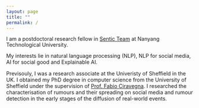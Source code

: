 ```yaml
---
layout: page
title: ""
permalink: /
---
```



<p style="font-size20px;text-align:left;line-height:1.1;">I am a postdoctoral research fellow in <a href="https://sentic.net/" target="_blank">Sentic Team</a> at Nanyang Technological University. <br>
 
My interests lie in natural language processing (NLP), NLP for social media, AI for social good and Explainable AI. <br>

Previsouly, I was a research associate at the Univeristy of Sheffield in the UK. I obtained my PhD degree in computer science from the University of Sheffield under the supervision of <a href="https://staffwww.dcs.shef.ac.uk/people/F.Ciravegna/Fabio_Ciravegna/About.html" target="_blank">Prof. Fabio Ciravegna</a>. I researched the characterisation of rumours and their spreading on social media and rumour detection in the early stages of the diffusion of real-world events.</p>

  
  
  
